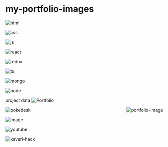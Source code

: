 
# my-portfolio-images

![html](https://user-images.githubusercontent.com/65226860/123556991-eb2e6d80-d7ab-11eb-81a2-49821952faac.png)

![css](https://user-images.githubusercontent.com/65226860/123556993-ec5f9a80-d7ab-11eb-9c7d-402939f71873.png)

![js](https://user-images.githubusercontent.com/65226860/123556917-83782280-d7ab-11eb-8869-2359c8fe8ca2.png)


![react](https://user-images.githubusercontent.com/65226860/123556949-b4585780-d7ab-11eb-81ab-6cee03cfc53b.png)

![redux](https://user-images.githubusercontent.com/65226860/123556950-b5898480-d7ab-11eb-9381-e5e11f01bc38.png)

![ts](https://user-images.githubusercontent.com/65226860/123556953-b7534800-d7ab-11eb-9776-1679ad066a8e.png)

![mongo](https://user-images.githubusercontent.com/65226860/123557002-0305f180-d7ac-11eb-90f2-a81712a0eeb3.png)

![node](https://user-images.githubusercontent.com/65226860/123557003-04cfb500-d7ac-11eb-8da7-fecda76f0baf.png)


project data
![Portfolio](https://user-images.githubusercontent.com/65226860/125074408-dec6e080-e0da-11eb-9590-0807b02c8951.png)

<img src="https://media.giphy.com/media/YuEhllLzlespOUqZF6/giphy.gif" align="right" alt="portfolio-image" >


![pokedesk](https://user-images.githubusercontent.com/65226860/123624503-3ee09b80-d82c-11eb-92d3-dcffe4fc82ce.jpeg)

![image](https://user-images.githubusercontent.com/65226860/123625316-45bbde00-d82d-11eb-8907-36965282bf76.png)

![youtube](https://user-images.githubusercontent.com/65226860/123627862-207c9f00-d830-11eb-87f8-46c0de871708.png)

![kaveri-hack](https://user-images.githubusercontent.com/65226860/123628804-232bc400-d831-11eb-83d5-ceb4bd52f8a9.jpg)









